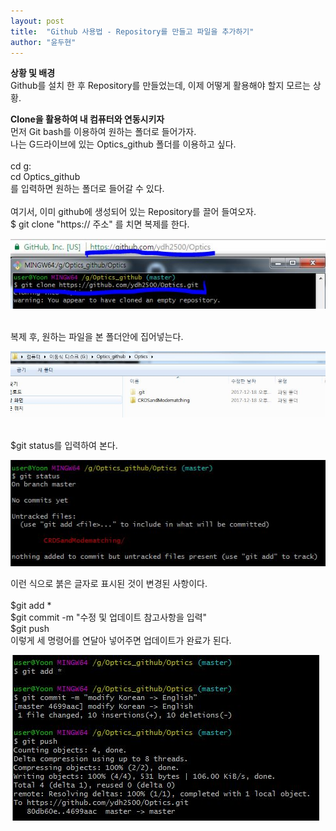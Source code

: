 ```yaml
---
layout: post
title:  "Github 사용법 - Repository를 만들고 파일을 추가하기"
author: "윤두현"
---
```


**상황 및 배경**<br/>
Github를 설치 한 후 Repository를 만들었는데, 이제 어떻게 활용해야 할지 모르는 상황. 

**Clone을 활용하여 내 컴퓨터와 연동시키자**<br/>
먼저 Git bash를 이용하여 원하는 폴더로 들어가자.<br/>
나는 G드라이브에 있는 Optics_github 폴더를 이용하고 싶다.<br/>
<br/>
cd g:<br/>
cd Optics_github<br/>
를 입력하면 원하는 폴더로 들어갈 수 있다. <br/>
<br/>
여기서, 이미 github에 생성되어 있는 Repository를 끌어 들여오자.<br/>
$ git clone "https:// 주소"   를 치면 복제를 한다.<br/>

![gitclone](./img/1.JPG)

<br/>
복제 후, 원하는 파일을 본 폴더안에 집어넣는다. <br/>

![infolder](./img/2.JPG)

<br/>
$git status를 입력하여 본다.<br/>

![git status pic](./img/3.JPG)<br/>

이런 식으로 붉은 글자로 표시된 것이 변경된 사항이다. <br/>
<br/>
$git add *<br/>
$git commit -m "수정 및 업데이트 참고사항을 입력"<br/>
$git push<br/>
이렇게 세 명령어를 연달아 넣어주면 업데이트가 완료가 된다. <br/>

![three command](./img/4.JPG)

